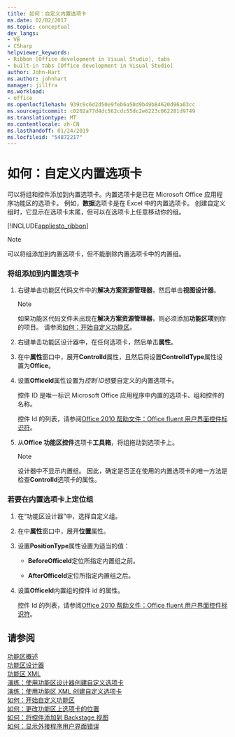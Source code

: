 ```yaml
---
title: 如何：自定义内置选项卡
ms.date: 02/02/2017
ms.topic: conceptual
dev_langs:
- VB
- CSharp
helpviewer_keywords:
- Ribbon [Office development in Visual Studio], tabs
- built-in tabs [Office development in Visual Studio]
author: John-Hart
ms.author: johnhart
manager: jillfra
ms.workload:
- office
ms.openlocfilehash: 939c9c6d2d50e9feb6a50d9b49b84620d96a03cc
ms.sourcegitcommit: c0202a77d4dc562cdc55dc2e6223c062281d9749
ms.translationtype: MT
ms.contentlocale: zh-CN
ms.lasthandoff: 01/24/2019
ms.locfileid: "54872217"
---
```

# <a name="how-to-customize-a-built-in-tab"></a>如何：自定义内置选项卡
  可以将组和控件添加到内置选项卡。内置选项卡是已在 Microsoft Office 应用程序功能区的选项卡。 例如，**数据**选项卡是在 Excel 中的内置选项卡。 创建自定义组时，它显示在选项卡末尾，但可以在选项卡上任意移动你的组。  
  
 [!INCLUDE[appliesto_ribbon](../vsto/includes/appliesto-ribbon-md.md)]  
  
> [!NOTE]  
>  可以将组添加到内置选项卡，但不能删除内置选项卡中的内置组。  
  
### <a name="to-add-groups-to-a-built-in-tab"></a>将组添加到内置选项卡  
  
1.  右键单击功能区代码文件中的**解决方案资源管理器**，然后单击**视图设计器**。  
  
    > [!NOTE]  
    >  如果功能区代码文件未出现在**解决方案资源管理器**，则必须添加**功能区项**到你的项目。 请参阅[如何：开始自定义功能区](../vsto/how-to-get-started-customizing-the-ribbon.md)。  
  
2.  右键单击功能区设计器中，在任何选项卡，然后单击**属性**。  
  
3.  在中**属性**窗口中，展开**ControlId**属性，且然后将设置**ControlIdType**属性设置为**Office**。  
  
4.  设置**OfficeId**属性设置为*控制 ID*想要自定义的内置选项卡。  
  
     控件 ID 是唯一标识 Microsoft Office 应用程序中内置的选项卡、组和控件的名称。  
  
     控件 Id 的列表，请参阅[Office 2010 帮助文件：Office fluent 用户界面控件标识符](http://go.microsoft.com/fwlink/?LinkID=181052)。  
  
5.  从**Office 功能区控件**选项卡**工具箱**，将组拖动到选项卡上。  
  
    > [!NOTE]  
    >  设计器中不显示内置组。 因此，确定是否正在使用的内置选项卡的唯一方法是检查**ControlId**选项卡的属性。  
  
### <a name="to-position-groups-on-a-built-in-tab"></a>若要在内置选项卡上定位组  
  
1.  在“功能区设计器”中，选择自定义组。  
  
2.  在中**属性**窗口中，展开**位置**属性。  
  
3.  设置**PositionType**属性设置为适当的值：  
  
    -   **BeforeOfficeId**定位所指定内置组之前。  
  
    -   **AfterOfficeId**定位所指定内置组之后。  
  
4.  设置**OfficeId**内置组的控件 id 的属性。  
  
     控件 Id 的列表，请参阅[Office 2010 帮助文件：Office fluent 用户界面控件标识符](http://go.microsoft.com/fwlink/?LinkID=181052)。  
  
## <a name="see-also"></a>请参阅  
 [功能区概述](../vsto/ribbon-overview.md)   
 [功能区设计器](../vsto/ribbon-designer.md)   
 [功能区 XML](../vsto/ribbon-xml.md)   
 [演练：使用功能区设计器创建自定义选项卡](../vsto/walkthrough-creating-a-custom-tab-by-using-the-ribbon-designer.md)   
 [演练：使用功能区 XML 创建自定义选项卡](../vsto/walkthrough-creating-a-custom-tab-by-using-ribbon-xml.md)   
 [如何：开始自定义功能区](../vsto/how-to-get-started-customizing-the-ribbon.md)   
 [如何：更改功能区上选项卡的位置](../vsto/how-to-change-the-position-of-a-tab-on-the-ribbon.md)   
 [如何：将控件添加到 Backstage 视图](../vsto/how-to-add-controls-to-the-backstage-view.md)   
 [如何：显示外接程序用户界面错误](../vsto/how-to-show-add-in-user-interface-errors.md)  
